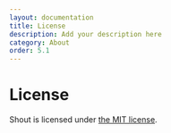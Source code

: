 ```yaml
---
layout: documentation
title: License
description: Add your description here
category: About
order: 5.1
---
```


# License

Shout is licensed under [the MIT license](http://mths.be/mit).
